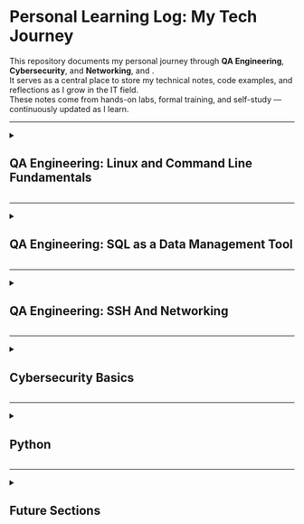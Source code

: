 # Personal Learning Log: My Tech Journey

This repository documents my personal journey through **QA Engineering**, **Cybersecurity**, and **Networking**, and .  
It serves as a central place to store my technical notes, code examples, and reflections as I grow in the IT field.  
These notes come from hands-on labs, formal training, and self-study — continuously updated as I learn.

---

<!-- Start: Linux & Command Line Section -->

<details>
  <summary><h2>QA Engineering: Linux and Command Line Fundamentals</h2></summary>
   
### Directory Navigation

| Command | Meaning | Example |
|----------|----------|----------|
| `.` or no special character | Current directory | `cd ./logs` |
| `..` | Parent directory | `cd ..` |
| `/` | Root directory | `cd /` |
| `~` | Home directory | `cd ~` |

### Linux Command Line Basics
Here’s a list of the most commonly used and essential Linux commands for beginners.  
These help you navigate, manage files, and perform basic operations in the terminal.

| Command | Description | Example |
|----------|--------------|----------|
| `pwd` | Prints the current working directory (where you are) | `pwd` |
| `ls` | Lists files and folders in the current directory | `ls -l` |
| `cd` | Changes the current directory | `cd Documents` |
| `mkdir` | Creates a new directory (folder) | `mkdir new_folder` |
| `rmdir` | Deletes an **empty** directory | `rmdir old_folder` |
| `rm` | Removes files | `rm file.txt` |
| `rm -r` | Removes a directory and its contents recursively | `rm -r folder_name` |
| `cp` | Copies files or directories | `cp file.txt /home/user/Desktop` |
| `mv` | Moves or renames files or directories | `mv file.txt newfile.txt` |
| `touch` | Creates a new empty file or updates its timestamp | `touch notes.txt` |
| `cat` | Displays the contents of a file | `cat file.txt` |
| `echo` | Displays text or writes text to a file | `echo "Hello" > greeting.txt` |
| `man` | Displays the manual for a command (help guide) | `man ls` |
| `clear` | Clears the terminal screen | `clear` |
| `history` | Shows a list of recently used commands | `history` |
| `whoami` | Prints your current username | `whoami` |
| `uname -a` | Displays system and kernel information | `uname -a` |
| `df -h` | Shows disk space usage | `df -h` |
| `du -sh` | Displays the size of the current directory | `du -sh` |
| `top` | Shows running processes and system resource usage | `top` |
| `sudo` | Executes a command as a superuser (admin privileges) | `sudo apt update` |
| `apt update` | Updates the list of available packages | `sudo apt update` |
| `apt upgrade` | Installs available package upgrades | `sudo apt upgrade` |
| `exit` | Closes the terminal or SSH session | `exit` |

💡 **Tip:** Use `--help` after any command (for example, `ls --help`) to quickly see its available options and usage examples.

### Linux File Permissions & Ownership

Linux is a multi-user system where every file and directory has permissions that define **who can read, write, or execute** it.  
Understanding and managing permissions is essential for security and proper system administration.

| Command | Description | Example |
|----------|--------------|----------|
| `ls -l` | Lists files in long format, showing permissions and ownership | `ls -l` |
| `chmod` | Changes file or directory permissions (read, write, execute) | `chmod 755 script.sh` |
| `chown` | Changes the ownership of a file or directory | `sudo chown user:group file.txt` |
| `chgrp` | Changes the group ownership of a file or directory | `sudo chgrp developers project/` |
| `umask` | Sets default permission settings for new files | `umask 022` |

### File Search & Inspection Commands

| Command   | Description                                      | Example                               |
| --------- | ------------------------------------------------ | ------------------------------------- |
| `find`    | Search for files and directories                 | `find /home -name notes.txt`          |
| `grep`    | Search for text inside files                     | `grep "error" logfile.txt`            |
| `cat`     | Display file contents                            | `cat notes.txt`                       |
| `less`    | View file contents one screen at a time          | `less notes.txt`                      |
| `head`    | Show the first 10 lines of a file                | `head notes.txt`                      |
| `tail`    | Show the last 10 lines of a file                 | `tail notes.txt`                      |
| `tail -f` | Continuously monitor new lines (useful for logs) | `tail -f /var/log/syslog`             |
| `wc`      | Count lines, words, and characters               | `wc notes.txt`                        |
| `du`      | Show disk usage of files/directories             | `du -h /home/user`                    |
| `df`      | Show available disk space                        | `df -h`                               |
| `stat`    | Display detailed file information                | `stat notes.txt`                      |
| `sort`    | Sort lines of text                               | `sort names.txt`                      |
| `uniq`    | Remove duplicate lines (often used with `sort`)  | `sort names.txt \| uniq`              |
| `cut`     | Extract columns or fields from text              | `cut -d':' -f1 /etc/passwd`           |
| `awk`     | Advanced text processing and reporting           | `awk '{print $1}' data.txt`           |
| `sed`     | Stream editor — modify text in files             | `sed 's/error/warning/g' logfile.txt` |

### Creating Directories

You can create a new directory using the `mkdir` command:

```bash
$ mkdir folder_name
# creates a new directory called folder_name
```

### Removing Empty Directories
Use `rmdir` to delete empty directories:
```bash
$ rmdir Personal
# removes an empty folder named Personal
```
### Removing Files and Directories
To remove files:
```bash
$ rm index.html
# deletes the file index.html
```
To remove a directory (and its contents) recursively:
```bash
$ rm -r Desktop/Personal
# deletes the directory 'Personal' inside 'Desktop' and all its contents
```
⚠️ Important:
When using the command line, double-check your path before deleting files — deletions are permanent (they don’t go to Trash).

### Creating Files
Use the `touch` command to create one or more new files:
```bash
$ touch answer.txt
# creates a new file named answer.txt
```
You can create multiple files at once:
```bash
$ touch style.css main.js
# creates two files: style.css and main.js
```

### Displaying Text in Terminal
The `echo` command prints text in the terminal
```bash
$ echo "Who is Morty?"
Who is Morty?
# prints "Who is Morty?" to the terminal
```
You can also write text to a file:
```bash
$ echo "Who is Morty?" > secrets.txt
# creates a file 'secrets.txt' and writes the line inside it
```
To overwrite or add text to an existing file:
```bash
$ echo "Who is Morty?" > ~/logs/2020/1/secrets.txt
# writes the line to the specified file, overwriting its contents
```

### Redirecting File Output
You can redirect text from one file to another using `cat` and redirection operators.

```<``` → input redirection

```>``` → output redirection

Example:
```bash
$ cat a.txt
AAA
# displays content of a.txt

$ cat b.txt
BBB
# displays content of b.txt

$ cat a.txt > b.txt
# copies content of a.txt into b.txt, overwriting its content
```
After this, both files contain:
```bash
AAA
```

### Appending File Content with `cat` and `>>` Operator
In this example, the content of a.txt is copied to the end of b.txt.
The >> operator is used to append data instead of overwriting it.
```bash
$ cat a.txt >> b.txt
# the content of a.txt was copied to b.txt

$ cat b.txt
BBB
AAA
# a.txt content was appended to b.txt without overwriting existing data
```

### Copying Files and Directories with `cp`
The `cp` (copy-paste) command copies a directory or file. After the command, you must specify:
1. The name and path of the source file.
2. The name and path of the destination file.

If the file is copied from or to the current directory, you can omit the path.

Examples:
``` bash
$ cp brothers.html sisters.html
# copied the file brothers.html and named the new copy sisters.html
# both files are in the current folder

$ cp ../docs/brothers.html sisters.html
# specified the path to the source file brothers.html
# the copy is saved in the current folder as sisters.html

$ cp ../docs/brothers.html ../Documents/
# copied brothers.html to the Documents directory
```
To copy an entire directory, use the `-r` flag.

### Moving and Renaming Files and Directories with `mv`
The `mv` (move) command moves a folder or file and works similarly to the `cp` command: you specify the file name and the destination path. Always specify the path to the new location.

Examples:
```bash
$ mv card.txt ~/
# card.txt moved from the current directory to the home directory

$ mv card.txt /home/logs/2020/
# card.txt moved using an absolute path
```
The `mv` command can also rename a file. To do this, provide the new file name as the second argument.
```bash
$ mv my_app.ssh your_app.ssh
# renamed my_app.ssh to your_app.ssh

$ mv /home/logs/2020/card.txt /home/logs/2020/cards.txt
# moved card.txt and renamed it to cards.txt
# absolute path specified
```
If you are already in the directory where you want to move or copy a file, you can omit the source path and just specify the filename.

### Filtering File Content with `grep`
When you have many log files in a directory and only one of them contains an error, you can use the `grep` command (Global Regular Expression Print) to search for specific text or patterns across files.

'grep' is a file search utility that finds and displays lines matching a given expression.
If no file is specified, it searches across all files in the current directory.

Syntax:
```bash
$ grep [Flag(s)] PATTERN [Address]
```
- `PATTERN` → the text you’re looking for (one or more words).
   - Single word: `Frodo`
   - Multiple words: `"Frodo Baggins"` (use quotes)
   
- `[Address]` → the file or directory path.

- `Flag(s)]` → optional arguments that modify the search behavior (e.g., ignore case, recursive search).

### Common Flags for `grep`

| Flag | Meaning                                            | Example                                |
| ---- | -------------------------------------------------- | -------------------------------------- |
| `-R` | Search recursively in all files inside a directory | `grep -R DELETE ~/logs/2020/1`         |
| `-n` | Show the **line number** for each match            | `grep -n DELETE apache_2020-01-01.txt` |
| `-i` | Ignore **case sensitivity** (uppercase/lowercase)  | `grep -i delete apache_2020-01-01.txt` |
| `-B` | Show lines **before** the match                    | `grep -B 2 ERROR system.log`           |
| `-A` | Show lines **after** the match                     | `grep -A 3 ERROR system.log`           |
| `-C` | Show lines **before and after** the match          | `grep -C 1 ERROR system.log`           |
| `-c` | Show only the **count** of matching lines          | `grep -c DELETE system.log`            |

`-R` — Recursive Search:
The `-R` flag tells grep to search through all files and subdirectories.
```bash
$ grep -R DELETE ~/logs/2020/1
```
`-n` — Show Line Numbers:
The `-n` flag displays the line number where each match occurs.
```bash
$ grep -n DELETE apache_2020-01-01.txt
```
#### Example: Search for a String and Display Line Number
You are in your home directory. Go to `~/logs/2020/1`.

Find the line number that contains `"503 3312"` in the file `apache_2020-01-01.txt`.
```bash
$ grep -n "503 3312" apache_2020-01-01.txt
```
#### Output:
```bash
1583
```
✅ The string `"503 3312"` appears on line 1583.

#### Viewing Context Around Matches with grep

In some cases, it’s important to see not only the matching line but also the surrounding lines — for example, to understand what happened before an error in the logs.

To show adjacent lines, use the flags `-B`, `-A`, and `-C`.

| Flag | Meaning        | Description                                                      |
| ---- | -------------- | ---------------------------------------------------------------- |
| `-B` | before-context | Shows the number of lines **before** the matching line           |
| `-A` | after-context  | Shows the number of lines **after** the matching line            |
| `-C` | context        | Shows the number of lines **before and after** the matching line |

Example: 
```bash
$ grep -C 1 DELETE ~/logs/2020/1/apache_2020-01-01.txt
```
This command shows the line containing `DELETE` plus one line above and below it.

#### Counting Matches
Use the `-c` flag to return only the number of lines that match your search term:
Example:
```bash
$ grep -c DELETE ~/logs/2020/1/apache_2020-01-01.txt
```
#### Pattern Matching Symbols

| Symbol | Description                         | Example                                                             |
| ------ | ----------------------------------- | ------------------------------------------------------------------- |
| `[]`   | Match **one of several characters** | `grep -i N[ua]m1 Log1.txt` → matches *Num1*, *Nam1*, *num1*, *nam1* |
| `.`    | Matches **any single character**    | `grep "204 3.96" apache_2020-01-01.txt`                             |
| `^`    | Matches **the beginning** of a line | `grep "^Start" text.txt` → shows lines starting with “Start”        |
| `$`    | Matches **the end** of a line       | `grep "End$" text.txt` → shows lines ending with “End”              |
| `^$`   | Matches **empty lines**             | `grep ^$ text.txt` → finds blank lines                              |

#### Saving `grep` Output to a File
```bash
$ grep ERROR /test1/test2/test_Logs/Log1.txt > errors.txt
```
All lines containing the word “ERROR” are saved into errors.txt.

⚠️ If the file already exists, it will be overwritten.

#### Using Command Templates

Sometimes the term `DELETE` appears with different cases or abbreviations like `DEL`. You can handle this with:

- `-i` → ignores uppercase/lowercase

- `*` (asterisk) → matches any number of characters

Example:
```bash
$ grep -i DEL* ~/logs/2020/1/apache_2020-01-31.txt
```
#### Useful Command Line Tricks

| 🔹 **Command / Shortcut**    | 🧩 **Description**                                        | 💻 **Example / Notes**                                                  |
| ---------------------------- | --------------------------------------------------------- | ----------------------------------------------------------------------- |
| **↑ / ↓ (Arrow keys)**       | Browse through previous commands in your command history. | Press `↑` to recall the last command, `↑↑` twice for the one before it. |
| **Ctrl + A**                 | Move cursor to the **beginning** of the command line.     | Great for quickly editing the start of a long command.                  |
| **Ctrl + E**                 | Move cursor to the **end** of the command line.           | Jump to the end instantly.                                              |
| **Ctrl + U**                 | **Clear** the entire command line.                        | Deletes everything currently typed.                                     |
| **Ctrl + C**                 | **Interrupt** a running process.                          | Use when a command hangs or runs too long.                              |
| **`mv *.txt ~/Desktop`**     | Move all `.txt` files to the Desktop using wildcards.     | Moves every text file from current directory.                           |
| **`cp j*.txt ~`**            | Copy all files starting with “j” and ending in `.txt`.    | Copies `jodorowsky_film.txt`, `jodorowsky_comics.txt`, etc.             |
| **`history`**                | Show your command history.                                | Lists all commands used in current session.                             |
| **`history > commands.log`** | Save command history to a file.                           | Stores full history in `commands.log`.                                  |

</details>

<!-- End: Linux & Command Line Section -->

---

<!-- Start: QA Engineering: SQL as a Data Management Tool -->

<details>
  <summary><h2>QA Engineering: SQL as a Data Management Tool</h2></summary>

SQL (Structured Query Language) is a programming language designed to manage and manipulate data in relational databases.

#### Key Concepts 

| Term                                  | Definition                                                                                                     |
| ------------------------------------- | -------------------------------------------------------------------------------------------------------------- |
| **Database**                          | A structured repository of information.                                                                        |
| **Entity**                            | A group of objects that share common characteristics.                                                          |
| **Relational Database**               | A type of database where entities are **tables** and objects are **rows**.                                     |
| **DBMS (Database Management System)** | Software that allows you to create, manage, and edit databases and tables.                                     |
| **Table**                             | A collection of rows and columns representing structured data.                                                 |
| **Field**                             | A column in a table that defines a specific attribute and has a name and data type.                            |
| **Record**                            | A row in a table containing data about one object.                                                             |
| **Cell**                              | The intersection of a row and column.                                                                          |
| **Primary Key**                       | A unique field (or group of fields) used to identify records. It must not contain duplicates or `NULL` values. |
| **Query**                             | A structured SQL command that specifies **what data to retrieve** and **how to process it**.                   |

#### Comments in SQL
```bash
-- Single-line comment

/* Multi-line
   comment */
```


</details>


<!-- End: QA Engineering: SQL as a Data Management Tool -->

---

<!-- Start: Networking Section -->

<details>
  <summary><h2>QA Engineering: SSH And Networking</h2></summary>

### What is SSH?
SSH (Secure Shell) is a network protocol used to securely access another computer remotely.
It encrypts all communication between client and server.

### Main uses:

Remote access to servers or devices.
Executing commands securely.
Transferring files (`scp`, `sftp`).
Tunneling other network traffic.
### Connect to a server:
```bash
ssh user@server_ip
```
### SSH Keys:
* Private key stays on the client.
* Public key goes on the server.

They provide secure passwordless authentication.
### Is SSH Always Secure?
SSH is very secure when properly configured, but risks include:

* Weak passwords → use SSH keys instead.
* Outdated SSH versions → keep OpenSSH updated.
* Not verifying host fingerprints → risk of MITM attacks.
* Exposed port 22 → use a non-standard port or firewall.
* Stolen private keys → protect with passphrases.
  
| Setup                      | Security Level |
| -------------------------- | -------------- |
| Password login             | Medium         |
| Key-based authentication   | Strong         |
| Outdated/misconfigured SSH | Weak           |


### SSH Ports

* Default SSH port: TCP 22

#### Risks:
* Brute-force attacks → disable password logins.
* Port scanning → change default port or restrict via firewall.
* Outdated versions → keep updated.

#### Best practices:
* Use key-based authentication.
* Change default port.
* Limit IP access.
* Use tools like Fail2Ban or UFW.

### Ports on the Client Side
#### When connecting via SSH:
* The client does not open permanent ports.
* It uses a temporary ephemeral port for outbound connection (e.g., Client:54321 → Server:22).
* The port closes automatically when the session ends.

#### Exceptions:
Ports open locally only when port forwarding is used.

| Mode | Description        | Open Port                         |
| ---- | ------------------ | --------------------------------- |
| `-L` | Local forwarding   | Opens local port (localhost only) |
| `-R` | Remote forwarding  | Opens port on remote server       |
| `-D` | Dynamic forwarding | Opens local SOCKS proxy port      |

### Disconnecting from SSH
To disconnect cleanly:
``` bash
exit
```
If the session freezes:
```bash
~.
```
If the terminal is closed, the SSH session ends immediately.

**Best practice**: always use `exit`.
</details>

<!-- End: Networking Section -->
---

<!-- Start: Cybersecurity Section -->

<details>
  <summary><h2>Cybersecurity Basics</h2></summary>
   
### Overview
Core cybersecurity principles learned through TryHackMe and self-study:

* Understanding security principles, governance, and regulation.
* The Cyber Kill Chain model for analyzing attack stages.
* Fundamental defensive practices (updates, authentication, network segmentation).
</details>

<!-- End: Cybersecurity Section -->

---

<!-- Start: Python Section -->

<details>
  <summary><h2>Python</h2></summary>

### 🐍 Python Cheat Sheet (Courtesy of Jack Rhysider)

This Python cheat sheet was created by **Jack Rhysider**, the host of [**Darknet Diaries**](https://darknetdiaries.com/), and is shared here for **educational and personal learning purposes**.

> 📝 **Credit:** Original creator — [Jack Rhysider](https://darknetdiaries.com/)  
> 📄 **Source:** *Python Cheat Sheet (Darknet Diaries)*  
> ⚖️ **Note:** All rights belong to the original author. This resource is included here solely for study and reference.

[📘 View the Python Cheat Sheet (by Jack Rhysider)](./assets/Python-CheatSheet.pdf)
</details>

<!-- End: Python Section -->
---

<!-- Start: Future Sections -->

<details>
  <summary><h2>Future Sections</h2></summary>
   
These placeholders will be filled as I continue learning:

* Python for Automation

* Git & GitHub Workflow

* Networking Deep Dive

* Kali Linux Tools

* Advanced QA Techniques

* Cloud & Virtualization Basics
</details>



